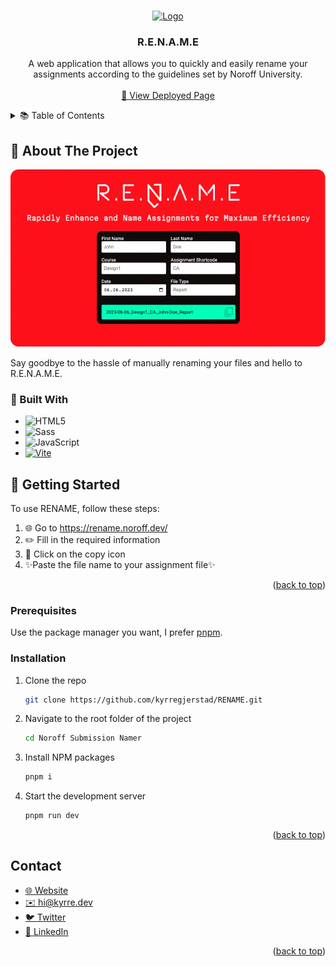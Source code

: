 <!-- This template is based on this awesome template:  https://github.com/othneildrew/Best-README-Template -->

<a name="readme-top"></a>

<br />
<div align="center">
  <a href="https://github.com/kyrregjerstad/RENAME">
    <img src="dist/assets/favicon1x-c400fd02.png" alt="Logo" width="80" height="80">
  </a>

<h3 align="center">R.E.N.A.M.E</h3>

  <p align="center">
  A web application that allows you to quickly and easily rename your assignments according to the guidelines set by Noroff University.
    <br />
    <br />
    <a href="https://rename.noroff.dev/">👀 View Deployed Page</a>
  </p>
</div>

<details>
  <summary>📚 Table of Contents</summary>
  <ol>
    <li>
      <a href="#about-the-project">About The Project </a>
      <ul>
        <li><a href="#built-with">Built With</a></li>
      </ul>
    </li>
    <li>
      <a href="#getting-started">Getting Started</a>
      <ul>
        <li><a href="#prerequisites">Prerequisites</a></li>
        <li><a href="#installation">Installation</a></li>
      </ul>
    </li>
    <li><a href="#contact">Contact</a></li>
  </ol>
</details>

## 🎯 About The Project

[![RENAME Screenshot][product-screenshot]](https://rename.noroff.dev/)

Say goodbye to the hassle of manually renaming your files and hello to R.E.N.A.M.E.

### 🔨 Built With

- ![HTML5][html5-badge]
- ![Sass][sass-badge]
- ![JavaScript][javascript-badge]
- [![Vite][vite-badge]][vite-url]

## 🚀 Getting Started

To use RENAME, follow these steps:

1. 🌐 Go to https://rename.noroff.dev/
2. ✏️ Fill in the required information
3. 🎉 Click on the copy icon
4. ✨Paste the file name to your assignment file✨

<p align="right">(<a href="#readme-top">back to top</a>)</p>

### Prerequisites

Use the package manager you want, I prefer [pnpm](https://pnpm.io/).

### Installation

1. Clone the repo

   ```sh
   git clone https://github.com/kyrregjerstad/RENAME.git
   ```

2. Navigate to the root folder of the project
   ```sh
   cd Noroff Submission Namer
   ```
3. Install NPM packages

   ```sh
   pnpm i
   ```

4. Start the development server
   ```sh
   pnpm run dev
   ```

<p align="right">(<a href="#readme-top">back to top</a>)</p>

## Contact

<ul>
  <li><a href="https://kyrre.dev">🌐 Website</a></li>
  <li><a href="mailto:hi@kyrre.dev">✉️  hi@kyrre.dev</a> </li>
  <li><a href="https://twitter.com/kyrregjerstad">🐦 Twitter</a></li>
  <li><a href="https://www.linkedin.com/in/kyrre-gjerstad/">🔗 LinkedIn</a></li>
</ul>

<p align="right">(<a href="#readme-top">back to top</a>)</p>

[vite-url]: https://vitejs.dev/
[vite-badge]: https://img.shields.io/badge/Vite-646CFF?style=for-the-badge&logo=vite&logoColor=white
[html5-badge]: https://img.shields.io/badge/HTML5-E34F26?style=for-the-badge&logo=html5&logoColor=white
[sass-badge]: https://img.shields.io/badge/Sass-CC6699?style=for-the-badge&logo=sass&logoColor=white
[javascript-badge]: https://img.shields.io/badge/JavaScript-F7DF1E?style=for-the-badge&logo=javascript&logoColor=black
[product-screenshot]: /dist/assets/screenshot.webp
[deployed-site]: https://rename.noroff.dev/
[repo-link]: https://github.com/kyrregjerstad/RENAME
